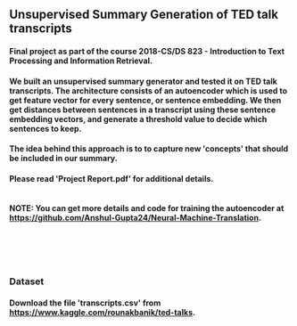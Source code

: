 ## Unsupervised Summary Generation of TED talk transcripts

#### Final project as part of the course 2018-CS/DS 823 - Introduction to Text Processing and Information Retrieval. 
#### We built an unsupervised summary generator and tested it on TED talk transcripts. The architecture consists of an autoencoder which is used to get feature vector for every sentence, or sentence embedding. We then get distances between sentences in a transcript using these sentence embedding vectors, and generate a threshold value to decide which sentences to keep. 
#### The idea behind this approach is to to capture new 'concepts' that should be included in our summary.
#### Please read 'Project Report.pdf' for additional details. </br></br>

#### NOTE: You can get more details and code for training the autoencoder at https://github.com/Anshul-Gupta24/Neural-Machine-Translation.
# </br>

### Dataset
#### Download the file 'transcripts.csv' from https://www.kaggle.com/rounakbanik/ted-talks.
#### </br>

### 
